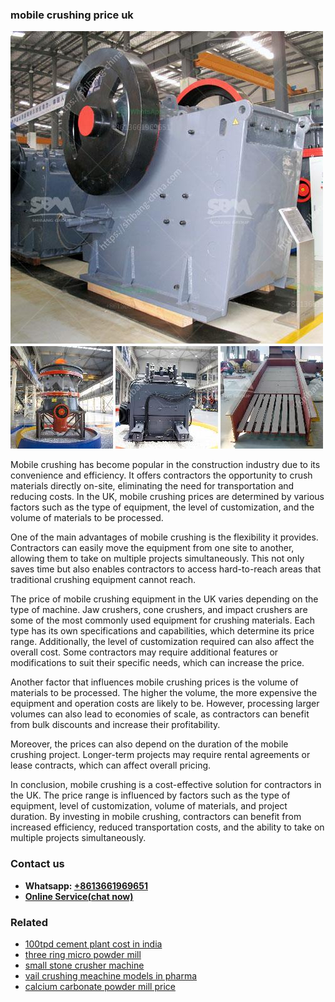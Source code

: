 <h3>mobile crushing price uk</h3><img src='1703042255.jpg' alt=''><p>Mobile crushing has become popular in the construction industry due to its convenience and efficiency. It offers contractors the opportunity to crush materials directly on-site, eliminating the need for transportation and reducing costs. In the UK, mobile crushing prices are determined by various factors such as the type of equipment, the level of customization, and the volume of materials to be processed.</p><p>One of the main advantages of mobile crushing is the flexibility it provides. Contractors can easily move the equipment from one site to another, allowing them to take on multiple projects simultaneously. This not only saves time but also enables contractors to access hard-to-reach areas that traditional crushing equipment cannot reach.</p><p>The price of mobile crushing equipment in the UK varies depending on the type of machine. Jaw crushers, cone crushers, and impact crushers are some of the most commonly used equipment for crushing materials. Each type has its own specifications and capabilities, which determine its price range. Additionally, the level of customization required can also affect the overall cost. Some contractors may require additional features or modifications to suit their specific needs, which can increase the price.</p><p>Another factor that influences mobile crushing prices is the volume of materials to be processed. The higher the volume, the more expensive the equipment and operation costs are likely to be. However, processing larger volumes can also lead to economies of scale, as contractors can benefit from bulk discounts and increase their profitability.</p><p>Moreover, the prices can also depend on the duration of the mobile crushing project. Longer-term projects may require rental agreements or lease contracts, which can affect overall pricing.</p><p>In conclusion, mobile crushing is a cost-effective solution for contractors in the UK. The price range is influenced by factors such as the type of equipment, level of customization, volume of materials, and project duration. By investing in mobile crushing, contractors can benefit from increased efficiency, reduced transportation costs, and the ability to take on multiple projects simultaneously.</p><h3>Contact us</h3><ul><li><strong>Whatsapp:&nbsp;<a href="https://wa.me/8613661969651">+8613661969651</a></strong></li><li><a href="https://swt.shibang-china.com/?git&amp;zhl&amp;mobile crushing price uk"><strong>Online Service(chat now)</strong></a></li></ul><h3>Related</h3><ul><li><a href='100tpd cement plant cost in india.md'>100tpd cement plant cost in india</a></li><li><a href='three ring micro powder mill.md'>three ring micro powder mill</a></li><li><a href='small stone crusher machine.md'>small stone crusher machine</a></li><li><a href='vail crushing meachine models in pharma.md'>vail crushing meachine models in pharma</a></li><li><a href='calcium carbonate powder mill price.md'>calcium carbonate powder mill price</a></li></ul>